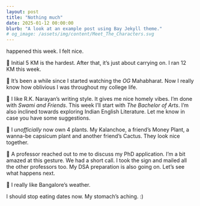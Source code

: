 ```yaml
---
layout: post
title: "Nothing much"
date: 2025-01-12 00:00:00
blurb: "A look at an example post using Bay Jekyll theme."
# og_image: /assets/img/content/Meet_The_Characters.svg
---
```


happened this week. I felt nice.

🌼 Initial 5 KM is the hardest. After that, it’s just about carrying on. I ran 12 KM this week.

🌼 It’s been a while since I started watching the <i>OG</i> Mahabharat. Now I really know how oblivious I was throughout my college life.

🌼 I like R.K. Narayan’s writing style. It gives me nice homely vibes. I’m done with <i>Swami and Friends</i>. This week I’ll start with <i>The Bachelor of Arts</i>. I’m also inclined towards exploring Indian English Literature. Let me know in case you have some suggestions.

🌼 I <i>unofficially</i> now own 4 plants. My Kalanchoe, a friend’s Money Plant, a wanna-be capsicum plant and another friend’s Cactus. They look nice together.

🌼 A professor reached out to me to discuss my PhD application. I’m a bit amazed at this gesture. We had a short call. I took the sign and mailed all the other professors too. My DSA preparation is also going on. Let’s see what happens next.

🌼 I really like Bangalore’s weather.

I should stop eating dates now. My stomach’s aching. :)

